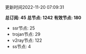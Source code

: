 更新时间2022-11-20 07:09:31

**总订阅: 45**
**总节点: 1242**
**有效节点: 180**
- ssr节点: 25
- trojan节点: 29
- v2ray节点: 122
- ss节点: 4
